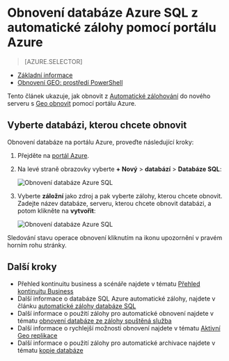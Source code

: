 <properties
    pageTitle="Obnovení databáze Azure SQL z automatické zálohy (Azure portál) | Microsoft Azure"
    description="Obnovení databáze Azure SQL z automatické zálohy (Azure portál)."
    services="sql-database"
    documentationCenter=""
    authors="stevestein"
    manager="jhubbard"
    editor=""/>

<tags
    ms.service="sql-database"
    ms.devlang="NA"
    ms.date="10/18/2016"
    ms.author="sstein"
    ms.workload="NA"
    ms.topic="article"
    ms.tgt_pltfrm="NA"/>


# <a name="restore-an-azure-sql-database-from-an-automatic-backup-using-the-azure-portal"></a>Obnovení databáze Azure SQL z automatické zálohy pomocí portálu Azure


> [AZURE.SELECTOR]
- [Základní informace](sql-database-recovery-using-backups.md#geo-restore)
- [Obnovení GEO: prostředí PowerShell](sql-database-geo-restore-powershell.md)

Tento článek ukazuje, jak obnovit z [Automatické zálohování](sql-database-automated-backups.md) do nového serveru s [Geo obnovit](sql-database-recovery-using-backups/.md#geo-restore) pomocí portálu Azure.

## <a name="select-a-database-to-restore"></a>Vyberte databázi, kterou chcete obnovit

Obnovení databáze na portálu Azure, proveďte následující kroky:

1.  Přejděte na [portál Azure](https://portal.azure.com).
2.  Na levé straně obrazovky vyberte **+ Nový** > **databází** > **Databáze SQL**:

    ![Obnovení databáze Azure SQL](./media/sql-database-geo-restore-portal/new-sql-database.png)

3.  Vyberte **záložní** jako zdroj a pak vyberte zálohy, kterou chcete obnovit. Zadejte název databáze, serveru, kterou chcete obnovit databázi, a potom klikněte na **vytvořit**:
  
    ![Obnovení databáze Azure SQL](./media/sql-database-geo-restore-portal/geo-restore.png)

Sledování stavu operace obnovení kliknutím na ikonu upozornění v pravém horním rohu stránky. 


## <a name="next-steps"></a>Další kroky

- Přehled kontinuitu business a scénáře najdete v tématu [Přehled kontinuitu Business](sql-database-business-continuity.md)
- Další informace o databáze SQL Azure automatické zálohy, najdete v článku [automatické zálohy databáze SQL](sql-database-automated-backups.md)
- Další informace o použití zálohy pro automatické obnovení najdete v tématu [obnovení databáze ze zálohy spuštěná služba](sql-database-recovery-using-backups.md)
- Další informace o rychlejší možnosti obnovení najdete v tématu [Aktivní Geo replikace](sql-database-geo-replication-overview.md)  
- Další informace o použití zálohy pro automatické archivace najdete v tématu [kopie databáze](sql-database-copy.md)

